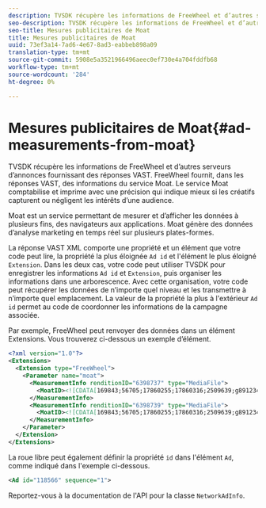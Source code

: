 ```yaml
---
description: TVSDK récupère les informations de FreeWheel et d’autres serveurs d’annonces fournissant des réponses VAST. FreeWheel fournit, dans les réponses VAST, des informations du service Moat. Le service Moat comptabilise et imprime avec une précision qui indique mieux si les créatifs capturent ou négligent les intérêts d’une audience.
seo-description: TVSDK récupère les informations de FreeWheel et d’autres serveurs d’annonces fournissant des réponses VAST. FreeWheel fournit, dans les réponses VAST, des informations du service Moat. Le service Moat comptabilise et imprime avec une précision qui indique mieux si les créatifs capturent ou négligent les intérêts d’une audience.
seo-title: Mesures publicitaires de Moat
title: Mesures publicitaires de Moat
uuid: 73ef3a14-7ad6-4e67-8ad3-eabbeb898a09
translation-type: tm+mt
source-git-commit: 5908e5a3521966496aeec0ef730e4a704fddfb68
workflow-type: tm+mt
source-wordcount: '284'
ht-degree: 0%

---
```



# Mesures publicitaires de Moat{#ad-measurements-from-moat}

TVSDK récupère les informations de FreeWheel et d’autres serveurs d’annonces fournissant des réponses VAST. FreeWheel fournit, dans les réponses VAST, des informations du service Moat. Le service Moat comptabilise et imprime avec une précision qui indique mieux si les créatifs capturent ou négligent les intérêts d’une audience.

Moat est un service permettant de mesurer et d’afficher les données à plusieurs fins, des navigateurs aux applications. Moat génère des données d’analyse marketing en temps réel sur plusieurs plates-formes.

La réponse VAST XML comporte une propriété et un élément que votre code peut lire, la propriété la plus éloignée `Ad id` et l&#39;élément le plus éloigné `Extension`. Dans les deux cas, votre code peut utiliser TVSDK pour enregistrer les informations `Ad id` et `Extension`, puis organiser les informations dans une arborescence. Avec cette organisation, votre code peut récupérer les données de n’importe quel niveau et les transmettre à n’importe quel emplacement. La valeur de la propriété la plus à l&#39;extérieur `Ad id` permet au code de coordonner les informations de la campagne associée.

Par exemple, FreeWheel peut renvoyer des données dans un élément Extensions. Vous trouverez ci-dessous un exemple d’élément.

```xml
<?xml version="1.0"?> 
<Extensions> 
  <Extension type="FreeWheel"> 
    <Parameter name="moat"> 
      <MeasurementInfo renditionID="6398737" type="MediaFile"> 
        <MoatID><![CDATA[169843;56705;17860255;17860316;2509639;g8912342;103311138;g436558;530633]]></MoatID> 
      </MeasurementInfo> 
      <MeasurementInfo renditionID="6398739" type="MediaFile"> 
        <MoatID><![CDATA[169843;56705;17860255;17860316;2509639;g8912342;103311138;g436558;530633]]></MoatID> 
      </MeasurementInfo> 
    </Parameter> 
  </Extension> 
</Extensions> 
```

La roue libre peut également définir la propriété `id` dans l&#39;élément `Ad`, comme indiqué dans l&#39;exemple ci-dessous.

```xml
<Ad id="118566" sequence="1">
```

Reportez-vous à la documentation de l&#39;API pour la classe `NetworkAdInfo`.
